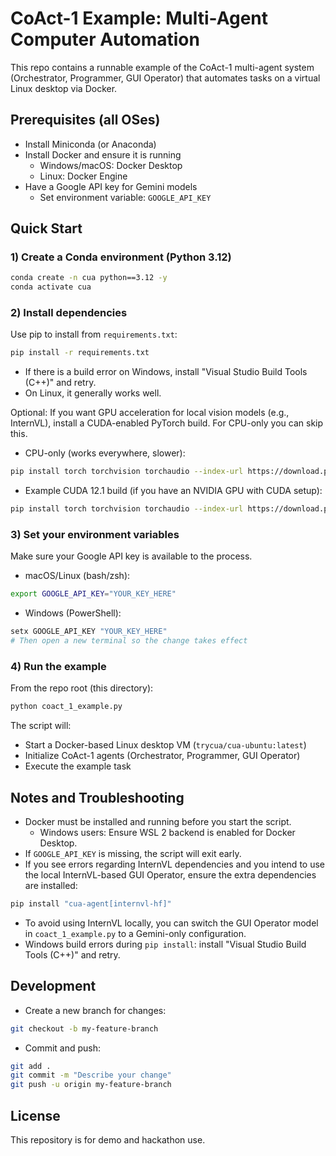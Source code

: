# CoAct-1 Example: Multi-Agent Computer Automation

This repo contains a runnable example of the CoAct-1 multi-agent system (Orchestrator, Programmer, GUI Operator) that automates tasks on a virtual Linux desktop via Docker.

## Prerequisites (all OSes)
- Install Miniconda (or Anaconda)
- Install Docker and ensure it is running
  - Windows/macOS: Docker Desktop
  - Linux: Docker Engine
- Have a Google API key for Gemini models
  - Set environment variable: `GOOGLE_API_KEY`

## Quick Start

### 1) Create a Conda environment (Python 3.12)
```bash
conda create -n cua python==3.12 -y
conda activate cua
```

### 2) Install dependencies
Use pip to install from `requirements.txt`:
```bash
pip install -r requirements.txt
```

- If there is a build error on Windows, install "Visual Studio Build Tools (C++)" and retry.
- On Linux, it generally works well.

Optional: If you want GPU acceleration for local vision models (e.g., InternVL), install a CUDA-enabled PyTorch build. For CPU-only you can skip this.
- CPU-only (works everywhere, slower):
```bash
pip install torch torchvision torchaudio --index-url https://download.pytorch.org/whl/cpu
```
- Example CUDA 12.1 build (if you have an NVIDIA GPU with CUDA setup):
```bash
pip install torch torchvision torchaudio --index-url https://download.pytorch.org/whl/cu121
```

### 3) Set your environment variables
Make sure your Google API key is available to the process.
- macOS/Linux (bash/zsh):
```bash
export GOOGLE_API_KEY="YOUR_KEY_HERE"
```
- Windows (PowerShell):
```powershell
setx GOOGLE_API_KEY "YOUR_KEY_HERE"
# Then open a new terminal so the change takes effect
```

### 4) Run the example
From the repo root (this directory):
```bash
python coact_1_example.py
```
The script will:
- Start a Docker-based Linux desktop VM (`trycua/cua-ubuntu:latest`)
- Initialize CoAct-1 agents (Orchestrator, Programmer, GUI Operator)
- Execute the example task

## Notes and Troubleshooting
- Docker must be installed and running before you start the script.
  - Windows users: Ensure WSL 2 backend is enabled for Docker Desktop.
- If `GOOGLE_API_KEY` is missing, the script will exit early.
- If you see errors regarding InternVL dependencies and you intend to use the local InternVL-based GUI Operator, ensure the extra dependencies are installed:
```bash
pip install "cua-agent[internvl-hf]"
```
- To avoid using InternVL locally, you can switch the GUI Operator model in `coact_1_example.py` to a Gemini-only configuration.
- Windows build errors during `pip install`: install "Visual Studio Build Tools (C++)" and retry.

## Development
- Create a new branch for changes:
```bash
git checkout -b my-feature-branch
```
- Commit and push:
```bash
git add .
git commit -m "Describe your change"
git push -u origin my-feature-branch
```

## License
This repository is for demo and hackathon use.
